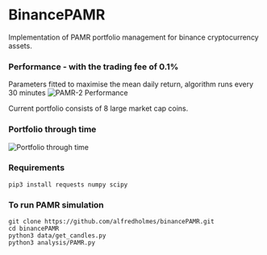 # BinancePAMR
Implementation of PAMR portfolio management for binance cryptocurrency assets.

### Performance - with the trading fee of 0.1%
Parameters fitted to maximise the mean daily return, algorithm runs every 30 minutes
![PAMR-2 Performance](https://raw.githubusercontent.com/alfredholmes/BinancePAMR/master/results/PAMR-BTC-comparison.png)

Current portfolio consists of 8 large market cap coins.

### Portfolio through time 
![Portfolio through time](https://raw.githubusercontent.com/alfredholmes/BinancePAMR/master/results/portfolio-through-time.png)

### Requirements
	pip3 install requests numpy scipy  

### To run PAMR simulation
	git clone https://github.com/alfredholmes/binancePAMR.git
	cd binancePAMR
	python3 data/get_candles.py 
	python3 analysis/PAMR.py
